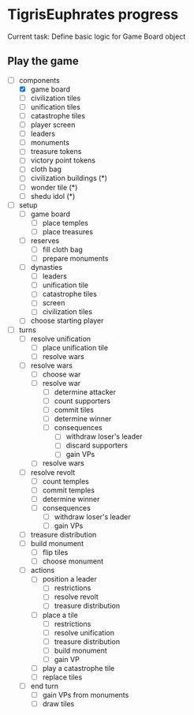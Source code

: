 # TigrisEuphrates progress
Current task: Define basic logic for Game Board object

## Play the game

- [ ] components
  - [x] game board
  - [ ] civilization tiles
  - [ ] unification tiles
  - [ ] catastrophe tiles
  - [ ] player screen
  - [ ] leaders
  - [ ] monuments
  - [ ] treasure tokens
  - [ ] victory point tokens
  - [ ] cloth bag
  - [ ] civilization buildings (*) 
  - [ ] wonder tile (*)
  - [ ] shedu idol (*)

- [ ] setup
  - [ ] game board
    - [ ] place temples
    - [ ] place treasures
  - [ ] reserves
    - [ ] fill cloth bag
    - [ ] prepare monuments
  - [ ] dynasties
    - [ ] leaders
    - [ ] unification tile
    - [ ] catastrophe tiles
    - [ ] screen
    - [ ] civilization tiles
  - [ ] choose starting player
 
- [ ] turns
  - [ ] resolve unification
    - [ ] place unification tile
    - [ ] resolve wars
  - [ ] resolve wars
    - [ ] choose war
    - [ ] resolve war
      - [ ] determine attacker
      - [ ] count supporters
      - [ ] commit tiles
      - [ ] determine winner
      - [ ] consequences
        - [ ] withdraw loser's leader 
        - [ ] discard supporters
        - [ ] gain VPs
    - [ ] resolve wars
  - [ ] resolve revolt
    - [ ] count temples
    - [ ] commit temples
    - [ ] determine winner
    - [ ] consequences  
      - [ ] withdraw loser's leader
      - [ ] gain VPs
  - [ ] treasure distribution
  - [ ] build monument
    - [ ] flip tiles
    - [ ] choose monument
  - [ ] actions
    - [ ] position a leader
      - [ ] restrictions
      - [ ] resolve revolt
      - [ ] treasure distribution
    - [ ] place a tile
      - [ ] restrictions
      - [ ] resolve unification
      - [ ] treasure distribution
      - [ ] build monument
      - [ ] gain VP
    - [ ] play a catastrophe tile
    - [ ] replace tiles
  - [ ] end turn
    - [ ] gain VPs from monuments
    - [ ] draw tiles

